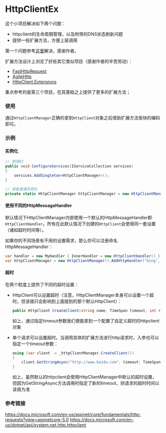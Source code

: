 # HttpClientEx
这个小项目解决如下两个问题：
- httpclient的生命周期管理，以及附带的DNS状态刷新问题
- 提供一些扩展方法，方便上层调用

第一个问题参考[这里](https://gist.github.com/odyth/3a5d3d72cc98f280f213005ec9a08de9)解决，感谢作者。

扩展方法设计上浏览了好些其它类似项目（感谢作者的辛苦劳动）：
- [FastHttpRequest](https://github.com/vla/FastHttpRequest)
- [AgileHttp](https://github.com/kklldog/AgileHttp)
- [HttpClient.Extensions](https://github.com/olivierl/HttpClient.Extensions)

重点参考的是第三个项目，在其基础之上提供了更多的扩展方法；

### 使用
通过`HttpClientManager`正确的拿到`HttpClient`对象之后借助扩展方法愉快的编码即可。

### 示例
#### 实例化
```csharp
// 使用DI
public void ConfigureServices(IServiceCollection services)
{
    services.AddSingleton<HttpClientManager>();
}

// 或者普通实例化
private static HttpClientManager httpClientManager = new HttpClientManager();
```

#### 使用不同的HttpMessageHandler
默认情况下HttpClientManager内部使用一个默认的HttpMessageHandler即`HttpClientHandler`。所有在此默认情况下创建的`HttpClient`会使用同一套设置（诸如超时时间等）。

如果你的不同场景有不用的设置需求，那么你可以注册命名HttpMessageHandler：
```csharp
var handler = new MyHandler { InnerHandler = new HttpClientHandler() };
var httpClientManager = new HttpClientManager().AddHttpHandler("bing", handler);
```

#### 超时
在两个粒度上提供了不同的超时设置：
- HttpClient可以设置超时（注意，HttpClientManager本身可以设置一个超时。但该值只会影响到上面提到的那个默认HttpClient）：
  ```csharp
  public HttpClient CreateClient(string name, TimeSpan timeout, int retry = 0);
  ```
  如上，通过指定timeout参数我们便能拿到一个配置了自定义超时的httpclient对象

- 单个请求可以设置超时。当调用具体的扩展方法进行http请求时，入参也可以指定一个timeout参数：
  ```csharp
  using (var client  = _httpClientManager.CreateClient())
  {
      client.GetStringAsync("http://www.baidu.com", timeout: TimeSpan.FromSeconds(100));
  }
  ```
  如上，虽然默认的httpclient会使用HttpClientManager中默认的超时设置，但因为GetStringAsync方法调用时指定了新的timeout，则请求的超时时间以该值为准

### 参考链接
https://docs.microsoft.com/en-us/aspnet/core/fundamentals/http-requests?view=aspnetcore-5.0
https://docs.microsoft.com/en-us/dotnet/api/system.net.http.httpclient
